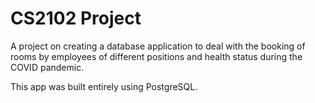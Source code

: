 # CS2102 Project
A project on creating a database application to deal with the booking of rooms by employees of different positions and health status during the COVID pandemic. 

This app was built entirely using PostgreSQL.
